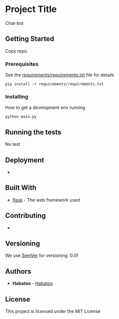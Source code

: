# Project Title

Chat-bot

## Getting Started

Copy repo.

### Prerequisites

See the [requirements/requirements.txt](requirements/requirements.txt) file for details

```
pip install -r requirements/requirements.txt
```

### Installing

How to get a development env running

```
python main.py
```

## Running the tests

No test

## Deployment

-

## Built With

* [flask](https://flask.palletsprojects.com) - The web framework used


## Contributing

-

## Versioning

We use [SemVer](http://semver.org/) for versioning. 0.01

## Authors

* **Habatoo**  - [Habatoo](https://github.com/Habatoo)


## License

This project is licensed under the MIT License